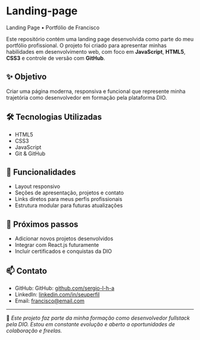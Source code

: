 # Landing-page
Landing Page • Portfólio de Francisco

Este repositório contém uma landing page desenvolvida como parte do meu portfólio profissional. O projeto foi criado para apresentar minhas habilidades em desenvolvimento web, com foco em **JavaScript**, **HTML5**, **CSS3** e controle de versão com **GitHub**.

## ✨ Objetivo
Criar uma página moderna, responsiva e funcional que represente minha trajetória como desenvolvedor em formação pela plataforma DIO.

## 🛠️ Tecnologias Utilizadas
- HTML5
- CSS3
- JavaScript
- Git & GitHub

## 📄 Funcionalidades
- Layout responsivo
- Seções de apresentação, projetos e contato
- Links diretos para meus perfis profissionais
- Estrutura modular para futuras atualizações

## 🚀 Próximos passos
- Adicionar novos projetos desenvolvidos
- Integrar com React.js futuramente
- Incluir certificados e conquistas da DIO

## 📫 Contato
- GitHub: GitHub: [github.com/sergio-l-h-a](https://github.com/sergio-l-h-a)
- LinkedIn: [linkedin.com/in/seuperfil](https://linkedin.com/in/seuperfil)
- Email: francisco@email.com

---

📌 *Este projeto faz parte da minha formação como desenvolvedor fullstack pela DIO. Estou em constante evolução e aberto a oportunidades de colaboração e freelas.*

